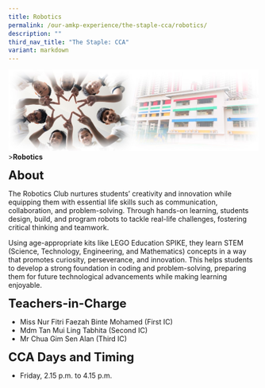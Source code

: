 ```yaml
---
title: Robotics
permalink: /our-amkp-experience/the-staple-cca/robotics/
description: ""
third_nav_title: "The Staple: CCA"
variant: markdown
---
```

![Sub-banner](/images/sub%20banner.jpg)
&gt;**Robotics**

**<font size="5">About</font>**

The Robotics Club nurtures students’ creativity and innovation while equipping them with essential life skills such as communication, collaboration, and problem-solving. Through hands-on learning, students design, build, and program robots to tackle real-life challenges, fostering critical thinking and teamwork.

Using age-appropriate kits like LEGO Education SPIKE, they learn STEM (Science, Technology, Engineering, and Mathematics) concepts in a way that promotes curiosity, perseverance, and innovation. This helps students to develop a strong foundation in coding and problem-solving, preparing them for future technological advancements while making learning enjoyable. 

**<font size="5">Teachers-in-Charge</font>**
* Miss Nur Fitri Faezah Binte Mohamed (First IC)
* Mdm Tan Mui Ling Tabhita (Second IC)
* Mr Chua Gim Sen Alan (Third IC)

**<font size="5">CCA Days and Timing</font>**
* Friday, 2.15 p.m. to 4.15 p.m.